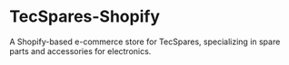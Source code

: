# TecSpares-Shopify
A Shopify-based e-commerce store for TecSpares, specializing in spare parts and accessories for electronics.
